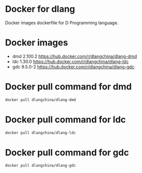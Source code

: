 # Docker for dlang
Docker images dockerfile for D Programming language.

# Docker images
 * dmd 2.100.2 https://hub.docker.com/r/dlangchina/dlang-dmd
 * ldc 1.30.0 https://hub.docker.com/r/dlangchina/dlang-ldc
 * gdc 9.5.0-2 https://hub.docker.com/r/dlangchina/dlang-gdc

# Docker pull command for dmd
```bash
docker pull dlangchina/dlang-dmd
```

# Docker pull command for ldc
```bash
docker pull dlangchina/dlang-ldc
```

# Docker pull command for gdc
```bash
docker pull dlangchina/dlang-gdc
```
